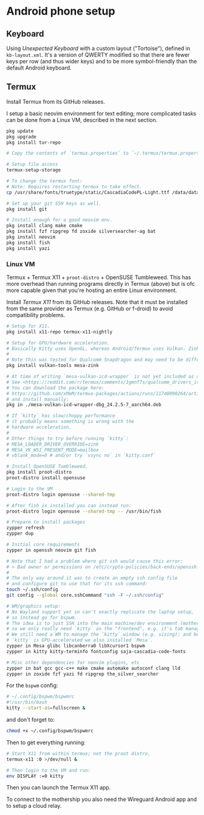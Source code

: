 # Android phone setup
## Keyboard

Using _Unexpected Keyboard_ with a custom layout ("Tortoise"), defined in `kb-layout.xml`. It's a version of QWERTY modified so that there are fewer keys per row (and thus wider keys) and to be more symbol-friendly than the default Android keyboard.

## Termux

Install Termux from its GitHub releases.

I setup a basic neovim environment for text editing; more complicated tasks can be done from a Linux VM, described in the next section.

```bash
pkg update
pkg upgrade
pkg install tur-repo

# Copy the contents of `termux.properties` to `~/.termux/termux.properties`.

# Setup file access
termux-setup-storage

# To change the termux font:
# Note: Requires restarting termux to take effect.
cp /usr/share/fonts/truetype/static/CascadiaCodePL-Light.ttf /data/data/com.termux/files/home/.termux/font.ttf

# Set up your git SSH keys as well.
pkg install git

# Install enough for a good neovim env.
pkg install clang make cmake
pkg install fzf ripgrep fd zoxide silversearcher-ag bat
pkg install neovim
pkg install fish
pkg install yazi
```

### Linux VM

Termux + Termux X11 + `proot-distro` + OpenSUSE Tumbleweed. This has more overhead than running programs directly in Termux (above) but is ofc more capable given that you're hosting an entire Linux environment.

Install _Termux X11_ from its GitHub releases. Note that it must be installed from the same provider as Termux (e.g. GitHub or f-droid) to avoid compatibility problems.

```bash
# Setup for X11.
pkg install x11-repo termux-x11-nightly

# Setup for GPU/hardware acceleration.
# Basically Kitty uses OpenGL, whereas Android/Termux uses Vulkan. Zink provides a compatibility layer between the two.
#
# Note this was tested for Qualcomm Snapdragon and may need to be different on e.g. Google Tensor/Mali GPUs.
pkg install vulkan-tools mesa-zink

# At time of writing `mesa-vulkan-icd-wrapper` is not yet included as a Termux package.
# See <https://reddit.com/r/termux/comments/1gmnf7s/qualcomm_drivers_its_here/>
# You can download the package here:
# https://github.com/xMeM/termux-packages/actions/runs/11740090264/artifacts/2162371633
# and install manually:
pkg in ./mesa-vulkan-icd-wrapper-dbg_24.2.5-7_aarch64.deb

# If `kitty` has slow/choppy performance
# it probably means something is wrong with the
# hardware acceleration.
#
# Other things to try before running `kitty`:
# MESA_LOADER_DRIVER_OVERRIDE=zink
# MESA_VK_WSI_PRESENT_MODE=mailbox
# vblank_mode=0 # and/or try `vsync no` in `kitty.conf`

# Install OpenSUSE Tumbleweed.
pkg install proot-distro
proot-distro install opensuse

# Login to the VM
proot-distro login opensuse --shared-tmp

# After fish is installed you can instead run:
proot-distro login opensuse --shared-tmp -- /usr/bin/fish

# Prepare to install packages
zypper refresh
zypper dup

# Initial core requirements
zypper in openssh neovim git fish

# Note that I had a problem where git ssh would cause this error:
# > Bad owner or permissions on /etc/crypto-policies/back-ends/openssh.config
#
# The only way around it was to create an empty ssh config file
# and configure git to use that for its ssh command:
touch ~/.ssh/config
git config --global core.sshCommand "ssh -F ~/.ssh/config"

# WM/graphics setup:
# No Wayland support yet so can't exactly replicate the laptop setup,
# so instead go for bspwm.
# The idea is to just SSH into the main machine/dev environment (mothership),
# so we only really need `kitty` as the "frontend", e.g. it's tab management.
# We still need a WM to manage the `kitty` window (e.g. sizing); and because
# `kitty` is GPU-accelerated we also installed `Mesa`.
zypper in Mesa glibc libcanberra0 libXcursor1 bspwm
zypper in kitty kitty-terminfo fontconfig saja-cascadia-code-fonts

# Misc other dependencies for neovim plugins, etc
zypper in bat gcc gcc-c++ make cmake automake autoconf clang lld
zypper in zoxide fzf yazi fd ripgrep the_silver_searcher
```

For the `bspwm` config:

```bash
# ~/.config/bspwm/bspwmrc
#!/usr/bin/bash
kitty --start-as=fullscreen &
```

and don't forget to:

```bash
chmod +x ~/.config/bspwm/bspwmrc
```

Then to get everything running:

```bash
# Start X11 from within termux; not the proot distro.
termux-x11 :0 >/dev/null &

# Then login to the VM and run:
env DISPLAY :=0 kitty
```

Then you can launch the Termux X11 app.

To connect to the mothership you also need the Wireguard Android app and to setup a cloud relay.
